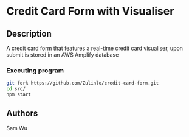 # Credit Card Form with Visualiser

## Description
A credit card form that features a real-time credit card visualiser, upon submit is stored in an AWS Amplify database

### Executing program

```bash
git fork https://github.com/Zulinlo/credit-card-form.git
cd src/
npm start
```

## Authors

Sam Wu

